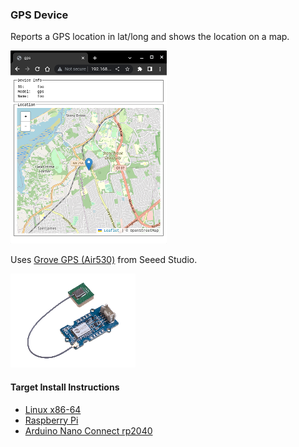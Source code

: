 ### GPS Device

Reports a GPS location in lat/long and shows the location on a map.

![](images/view.webp)

Uses [Grove GPS (Air530)](https://www.seeedstudio.com/Grove-GPS-Air530-p-4584.html) from Seeed Studio.

![](images/air530.webp)

#### Target Install Instructions

- [Linux x86-64](./README-x86_64.md)
- [Raspberry Pi](README-rpi.md)
- [Arduino Nano Connect rp2040](README-nano_rp2040.md)
